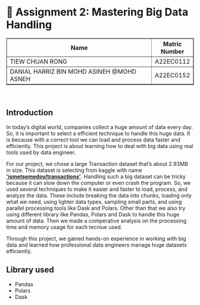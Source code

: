 # 📘 Assignment 2: Mastering Big Data Handling

<table border="solid" align="center">
  <tr>
    <th>Name</th>
    <th>Matric Number</th>
  </tr>
  <tr>
    <td width=80%>TIEW CHUAN RONG</td>
    <td>A22EC0112</td>
  </tr>
  <tr>
    <td width=80%>DANIAL HARRIZ BIN MOHD ASINEH @MOHD ASNEH</td>
    <td>A22EC0152</td>
  </tr>
</table>
<br>

## Introduction
   In today’s digital world, companies collect a huge amount of data every day. So, it is important to select a efficient technique to handle this huge data. It is because with a correct tool we can load and process data faster and efficiently. This project is about learning how to deal with big data using real tools used by data engineer.
  
   For our project, we chose a large Transaction dataset that’s about 2.93MB in size. This dataset is selecting from kaggle with name [**'ismetsemedov/transactions'**](https://www.kaggle.com/datasets/ismetsemedov/transactions). Handling such a big dataset can be tricky because it can slow down the computer or even crash the program. So, we used several techniques to make it easier and faster to load, process, and analyze the data. These include breaking the data into chunks, loading only what we need, using lighter data types, sampling small parts, and using parallel processing tools like Dask and Polars. Other than that we also try using different library like Pandas, Polars and Dask to handle this huge amount of data. Then we made a comperative analysis on the processing time and memory usage for each tecniue used.

   Through this project, we gained hands-on experience in working with big data and learned how professional data engineers manage huge datasets efficiently.
  
## Library used
- Pandas
- Polars
- Dask
